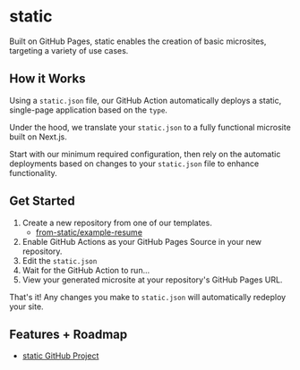 # static

Built on GitHub Pages, static enables the creation of basic microsites, targeting a variety of use cases.

## How it Works

Using a `static.json` file, our GitHub Action automatically deploys a static, single-page application based on the `type`.

Under the hood, we translate your `static.json` to a fully functional microsite built on Next.js.

Start with our minimum required configuration, then rely on the automatic deployments based on changes to your `static.json` file to enhance functionality.

## Get Started

1. Create a new repository from one of our templates.
   - [from-static/example-resume](https://github.com/from-static/example-resume)
2. Enable GitHub Actions as your GitHub Pages Source in your new repository.
3. Edit the `static.json`
4. Wait for the GitHub Action to run...
5. View your generated microsite at your repository's GitHub Pages URL.

That's it! Any changes you make to `static.json` will automatically redeploy your site.

## Features + Roadmap

- [static GitHub Project](https://github.com/orgs/from-static/projects/1/views/1)
